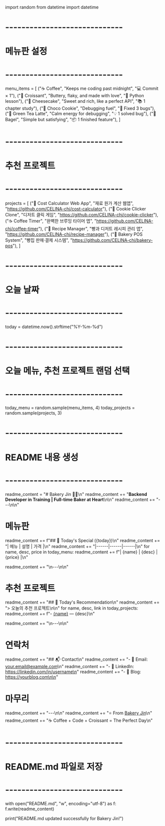import random
from datetime import datetime

# -----------------------------
# 메뉴판 설정
# -----------------------------
menu_items = [
    ("☕ Coffee", "Keeps me coding past midnight", "💻 Commit × 1"),
    ("🥐 Croissant", "Buttery, flaky, and made with love", "🐍 Python lesson"),
    ("🍰 Cheesecake", "Sweet and rich, like a perfect API", "📚 1 chapter study"),
    ("🍫 Choco Cookie", "Debugging fuel", "🔧 Fixed 3 bugs"),
    ("🍵 Green Tea Latte", "Calm energy for debugging", "💡 1 solved bug"),
    ("🥯 Bagel", "Simple but satisfying", "📦 1 finished feature"),
]

# -----------------------------
# 추천 프로젝트
# -----------------------------
projects = [
    ("🍞 Cost Calculator Web App", "재료 원가 계산 웹앱", "https://github.com/CELINA-chj/cost-calculator"),
    ("🍪 Cookie Clicker Clone", "디저트 클릭 게임", "https://github.com/CELINA-chj/cookie-clicker"),
    ("☕ Coffee Timer", "완벽한 브루잉 타이머 앱", "https://github.com/CELINA-chj/coffee-timer"),
    ("🍰 Recipe Manager", "빵과 디저트 레시피 관리 앱", "https://github.com/CELINA-chj/recipe-manager"),
    ("🥖 Bakery POS System", "빵집 판매·결제 시스템", "https://github.com/CELINA-chj/bakery-pos"),
]

# -----------------------------
# 오늘 날짜
# -----------------------------
today = datetime.now().strftime("%Y-%m-%d")

# -----------------------------
# 오늘 메뉴, 추천 프로젝트 랜덤 선택
# -----------------------------
today_menu = random.sample(menu_items, 4)
today_projects = random.sample(projects, 3)

# -----------------------------
# README 내용 생성
# -----------------------------
readme_content = "# Bakery Jin 🍞🥐\n"
readme_content += "**Backend Developer in Training | Full-time Baker at Heart**\n\n"
readme_content += "---\n\n"

# 메뉴판
readme_content += f"## 📝 Today's Special ({today})\n"
readme_content += "| 메뉴 | 설명 | 가격 |\n"
readme_content += "|------|------|------|\n"
for name, desc, price in today_menu:
    readme_content += f"| {name} | {desc} | {price} |\n"

readme_content += "\n---\n\n"

# 추천 프로젝트
readme_content += "## 🌟 Today's Recommendation\n"
readme_content += "> 오늘의 추천 프로젝트\n\n"
for name, desc, link in today_projects:
    readme_content += f"- [{name}]({link}) — {desc}\n"

readme_content += "\n---\n\n"

# 연락처
readme_content += "## 📬 Contact\n"
readme_content += "- 📧 Email: your.email@example.com\n"
readme_content += "- 💼 LinkedIn: https://linkedin.com/in/username\n"
readme_content += "- 📝 Blog: https://yourblog.com\n\n"

# 마무리
readme_content += "---\n\n"
readme_content += "⭐️ From [Bakery Jin](https://github.com/CELINA-chj)\n"
readme_content += "☕ Coffee + Code + Croissant = The Perfect Day\n"

# -----------------------------
# README.md 파일로 저장
# -----------------------------
with open("README.md", "w", encoding="utf-8") as f:
    f.write(readme_content)

print("README.md updated successfully for Bakery Jin!")
